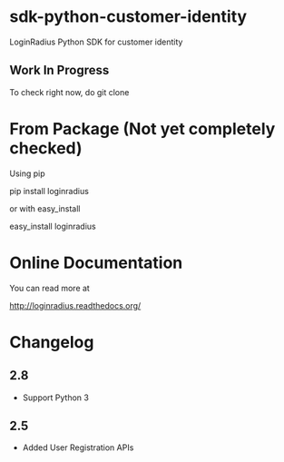 # sdk-python-customer-identity
LoginRadius Python SDK for customer identity

Work In Progress
------------------
To check right now, do git clone

From Package  (Not yet completely checked)
=========

Using pip

pip install loginradius

or with easy_install

easy_install loginradius

Online Documentation
====================

You can read more at

http://loginradius.readthedocs.org/

Changelog
======
2.8
-----

* Support Python 3

2.5
-----

* Added User Registration APIs
